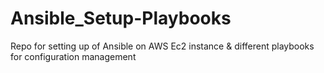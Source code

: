 # Ansible_Setup-Playbooks
Repo for setting up of Ansible on AWS Ec2 instance &amp; different playbooks for configuration management
